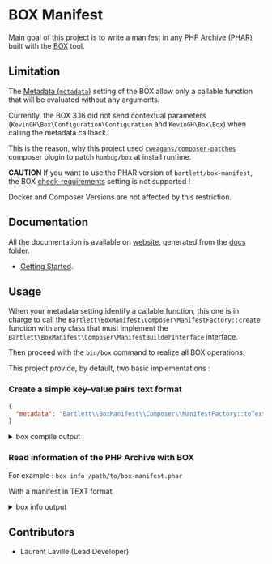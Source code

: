 <!-- markdownlint-disable MD013 MD033 -->
# BOX Manifest

Main goal of this project is to write a manifest in any [PHP Archive (PHAR)](https://www.php.net/phar)
built with the [BOX](https://github.com/box-project/box) tool.

## Limitation

The [Metadata (`metadata`)](https://github.com/box-project/box/blob/master/doc/configuration.md#metadata-metadata) setting
of the BOX allow only a callable function that will be evaluated without any arguments.

Currently, the BOX 3.16 did not send contextual parameters (`KevinGH\Box\Configuration\Configuration` and `KevinGH\Box\Box`)
when calling the metadata callback.

This is the reason, why this project used [`cweagans/composer-patches`](https://github.com/cweagans/composer-patches)
composer plugin to patch `humbug/box` at install runtime.

**CAUTION** If you want to use the PHAR version of `bartlett/box-manifest`, the BOX
[check-requirements](https://github.com/box-project/box/blob/master/doc/configuration.md#check-requirements-check-requirements)
setting is not supported !

Docker and Composer Versions are not affected by this restriction.

## Documentation

All the documentation is available on [website](https://llaville.github.io/box-manifest/1.x),
generated from the [docs](https://github.com/llaville/box-manifest/tree/master/docs) folder.

* [Getting Started](docs/getting-started.md).

## Usage

When your metadata setting identify a callable function, this one is in charge
to call the `Bartlett\BoxManifest\Composer\ManifestFactory::create` function with any class that must implement
the `Bartlett\BoxManifest\Composer\ManifestBuilderInterface` interface.

Then proceed with the `bin/box` command to realize all BOX operations.

This project provide, by default, two basic implementations :

### Create a simple key-value pairs text format

```json
{
  "metadata": "Bartlett\\BoxManifest\\Composer\\ManifestFactory::toText"
}
```

<details>
<summary>box compile output</summary>

```text
Box version 3.16.0@adb282a

 // Loading the configuration file "/shared/backups/bartlett/box-manifest/box.json.dist".

🔨  Building the PHAR "/shared/backups/bartlett/box-manifest/box-manifest.phar"

? No compactor to register
? Adding main file: /shared/backups/bartlett/box-manifest/bin/box
? Adding requirements checker
? Adding binary files
    > No file found
? Auto-discover files? No
? Exclude dev files? Yes
? Adding files
    > 4346 file(s)
? Generating new stub
  - Using shebang line: #!/usr/bin/env php
  - Using banner:
    > Generated by Humbug Box 3.16.0@adb282a.
    >
    > @link https://github.com/humbug/box
? Setting metadata
  - Using composer.json : /shared/backups/bartlett/box-manifest/composer.json
  - Using composer.lock : /shared/backups/bartlett/box-manifest/composer.lock
  - bartlett/box-manifest: 1.x-dev@c47e100
amphp/amp: v2.6.2
amphp/byte-stream: v1.8.1
amphp/parallel: v1.4.1
amphp/parallel-functions: v1.1.0
amphp/parser: v1.0.0
amphp/process: v1.1.3
amphp/serialization: v1.0.0
amphp/sync: v1.4.2
composer/ca-bundle: 1.3.1
composer/composer: 2.2.7
composer/metadata-minifier: 1.0.0
composer/package-versions-deprecated: 1.11.99.5
composer/pcre: 1.0.1
composer/semver: 3.2.9
composer/spdx-licenses: 1.5.6
composer/xdebug-handler: 3.0.3
cweagans/composer-patches: 1.7.2
doctrine/instantiator: 1.4.0
fidry/console: 0.4.0
humbug/box: 3.16.0
humbug/php-scoper: 0.17.2
jetbrains/phpstorm-stubs: v2021.3
justinrainbow/json-schema: 5.2.11
laravel/serializable-closure: v1.1.1
myclabs/deep-copy: 1.10.2
nikic/iter: v2.2.0
nikic/php-parser: v4.13.2
paragonie/constant_time_encoding: v2.5.0
paragonie/pharaoh: v0.6.0
paragonie/random_compat: v9.99.100
paragonie/sodium_compat: v1.17.0
phar-io/manifest: 2.0.3
phar-io/version: 3.2.1
phpdocumentor/reflection-common: 2.2.0
phpdocumentor/reflection-docblock: 5.3.0
phpdocumentor/type-resolver: 1.6.0
phpspec/prophecy: v1.15.0
phpunit/php-code-coverage: 9.2.13
phpunit/php-file-iterator: 3.0.6
phpunit/php-invoker: 3.1.1
phpunit/php-text-template: 2.0.4
phpunit/php-timer: 5.0.3
phpunit/phpunit: 9.5.16
psr/container: 1.1.2
psr/event-dispatcher: 1.0.0
psr/log: 1.1.4
react/promise: v2.9.0
sebastian/cli-parser: 1.0.1
sebastian/code-unit: 1.0.8
sebastian/code-unit-reverse-lookup: 2.0.3
sebastian/comparator: 4.0.6
sebastian/complexity: 2.0.2
sebastian/diff: 4.0.4
sebastian/environment: 5.1.3
sebastian/exporter: 4.0.4
sebastian/global-state: 5.0.5
sebastian/lines-of-code: 1.0.3
sebastian/object-enumerator: 4.0.4
sebastian/object-reflector: 2.0.4
sebastian/recursion-context: 4.0.4
sebastian/resource-operations: 3.0.3
sebastian/type: 2.3.4
sebastian/version: 3.0.2
seld/jsonlint: 1.8.3
seld/phar-utils: 1.2.0
symfony/console: v5.4.5
symfony/deprecation-contracts: v2.5.0
symfony/event-dispatcher-contracts: v2.5.0
symfony/filesystem: v5.4.5
symfony/finder: v5.4.3
symfony/polyfill-ctype: v1.24.0
symfony/polyfill-intl-grapheme: v1.24.0
symfony/polyfill-intl-normalizer: v1.24.0
symfony/polyfill-mbstring: v1.24.0
symfony/polyfill-php80: v1.24.0
symfony/polyfill-php81: v1.24.0
symfony/process: v5.4.5
symfony/serializer: v5.4.5
symfony/service-contracts: v2.5.0
symfony/string: v5.4.3
symfony/var-dumper: v5.4.5
thecodingmachine/safe: v1.3.3
theseer/tokenizer: 1.2.1
ulrichsg/getopt-php: v3.4.0
webmozart/assert: 1.10.0
webmozart/path-util: 2.3.0
? Dumping the Composer autoloader
? Removing the Composer dump artefacts
? Compressing with the algorithm "GZ"
    > Warning: the extension "zlib" will now be required to execute the PHAR
? Setting file permissions to 0755
* Done.

No recommendation found.
No warning found.

 // PHAR: 4369 files (8.09MB)
 // You can inspect the generated PHAR with the "info" command.

 // Memory usage: 86.19MB (peak: 87.40MB), time: 6secs
```

</details>

### Read information of the PHP Archive with BOX

For example : `box info /path/to/box-manifest.phar`

With a manifest in TEXT format

<details>
<summary>box info output</summary>

```text
API Version: 1.1.0

Compression: GZ

Signature: SHA-1
Signature Hash: C7EAC341FA249E34DD220E3B55FDDD710BE87C27

Metadata:
'bartlett/box-manifest: dev-master
amphp/amp: v2.6.1
amphp/byte-stream: v1.8.1
amphp/parallel: v1.4.1
amphp/parallel-functions: v1.1.0
amphp/parser: v1.0.0
amphp/process: v1.1.3
amphp/serialization: v1.0.0
amphp/sync: v1.4.2
composer/package-versions-deprecated: 1.11.99.5
composer/pcre: 1.0.1
composer/semver: 3.2.9
composer/xdebug-handler: 3.0.1
cweagans/composer-patches: 1.7.2
fidry/console: 0.2.0
humbug/box: 3.16.0
humbug/php-scoper: 0.17.0
jetbrains/phpstorm-stubs: v2021.3
justinrainbow/json-schema: 5.2.11
laravel/serializable-closure: v1.1.1
nikic/iter: v2.2.0
nikic/php-parser: v4.13.2
paragonie/constant_time_encoding: v2.5.0
paragonie/pharaoh: v0.6.0
paragonie/random_compat: v9.99.100
paragonie/sodium_compat: v1.17.0
phpdocumentor/reflection-common: 2.2.0
phpdocumentor/reflection-docblock: 5.3.0
phpdocumentor/type-resolver: 1.6.0
psr/container: 1.1.2
psr/event-dispatcher: 1.0.0
psr/log: 1.1.4
seld/jsonlint: 1.8.3
symfony/console: v5.4.3
symfony/deprecation-contracts: v2.5.0
symfony/event-dispatcher-contracts: v2.5.0
symfony/filesystem: v5.4.3
symfony/finder: v5.4.3
symfony/polyfill-ctype: v1.24.0
symfony/polyfill-intl-grapheme: v1.24.0
symfony/polyfill-intl-normalizer: v1.24.0
symfony/polyfill-mbstring: v1.24.0
symfony/polyfill-php80: v1.24.0
symfony/polyfill-php81: v1.24.0
symfony/process: v5.4.3
symfony/serializer: v5.4.3
symfony/service-contracts: v2.5.0
symfony/string: v5.4.3
symfony/var-dumper: v5.4.3
thecodingmachine/safe: v1.3.3
ulrichsg/getopt-php: v3.4.0
webmozart/assert: 1.10.0
webmozart/path-util: 2.3.0'

Contents: 3035 files (6.25MB)

 // Use the --list|-l option to list the content of the PHAR.
```

</details>

## Contributors

* Laurent Laville (Lead Developer)
